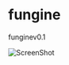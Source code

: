 fungine
=======

funginev0.1

![ScreenShot](https://lh4.googleusercontent.com/-BT86suPV1SY/UPBlnXnvHBI/AAAAAAAAAFY/NeapcKoe25M/w1024-h768-no/screen11815222.png)
